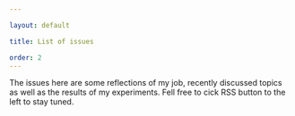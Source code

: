 ```yaml
---

layout: default

title: List of issues

order: 2
---
```


The issues here are some reflections of my job, recently discussed topics as
well as the results of my experiments. Fell free to cick RSS button to the left
to stay tuned.
